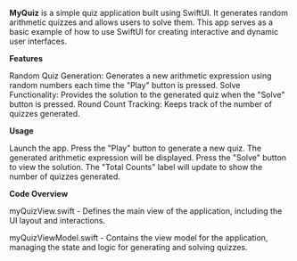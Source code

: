 **MyQuiz** is a simple quiz application built using SwiftUI. It generates random arithmetic quizzes and allows users to solve them. This app serves as a basic example of how to use SwiftUI for creating interactive and dynamic user interfaces.

**Features** 

Random Quiz Generation: Generates a new arithmetic expression using random numbers each time the "Play" button is pressed. 
Solve Functionality: Provides the solution to the generated quiz when the "Solve" button is pressed. 
Round Count Tracking: Keeps track of the number of quizzes generated.


**Usage**  

Launch the app.
Press the "Play" button to generate a new quiz.
The generated arithmetic expression will be displayed.
Press the "Solve" button to view the solution.
The "Total Counts" label will update to show the number of quizzes generated.

**Code Overview** 

myQuizView.swift - 
Defines the main view of the application, including the UI layout and interactions.

myQuizViewModel.swift - 
Contains the view model for the application, managing the state and logic for generating and solving quizzes.


